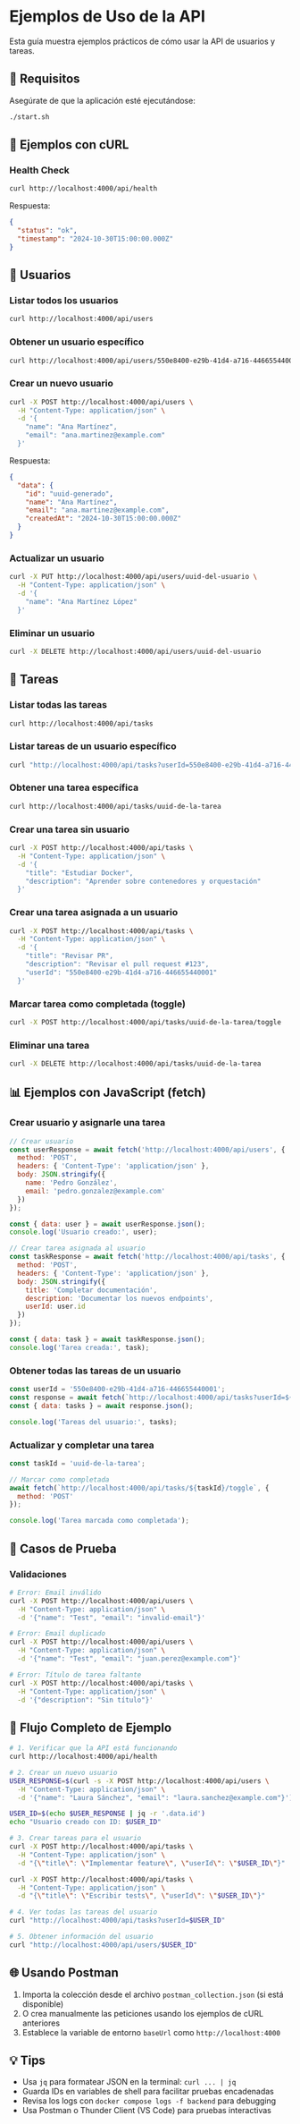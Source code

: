 # Ejemplos de Uso de la API

Esta guía muestra ejemplos prácticos de cómo usar la API de usuarios y tareas.

## 🔧 Requisitos

Asegúrate de que la aplicación esté ejecutándose:
```bash
./start.sh
```

## 📡 Ejemplos con cURL

### Health Check

```bash
curl http://localhost:4000/api/health
```

Respuesta:
```json
{
  "status": "ok",
  "timestamp": "2024-10-30T15:00:00.000Z"
}
```

## 👥 Usuarios

### Listar todos los usuarios

```bash
curl http://localhost:4000/api/users
```

### Obtener un usuario específico

```bash
curl http://localhost:4000/api/users/550e8400-e29b-41d4-a716-446655440001
```

### Crear un nuevo usuario

```bash
curl -X POST http://localhost:4000/api/users \
  -H "Content-Type: application/json" \
  -d '{
    "name": "Ana Martínez",
    "email": "ana.martinez@example.com"
  }'
```

Respuesta:
```json
{
  "data": {
    "id": "uuid-generado",
    "name": "Ana Martínez",
    "email": "ana.martinez@example.com",
    "createdAt": "2024-10-30T15:00:00.000Z"
  }
}
```

### Actualizar un usuario

```bash
curl -X PUT http://localhost:4000/api/users/uuid-del-usuario \
  -H "Content-Type: application/json" \
  -d '{
    "name": "Ana Martínez López"
  }'
```

### Eliminar un usuario

```bash
curl -X DELETE http://localhost:4000/api/users/uuid-del-usuario
```

## 📝 Tareas

### Listar todas las tareas

```bash
curl http://localhost:4000/api/tasks
```

### Listar tareas de un usuario específico

```bash
curl "http://localhost:4000/api/tasks?userId=550e8400-e29b-41d4-a716-446655440001"
```

### Obtener una tarea específica

```bash
curl http://localhost:4000/api/tasks/uuid-de-la-tarea
```

### Crear una tarea sin usuario

```bash
curl -X POST http://localhost:4000/api/tasks \
  -H "Content-Type: application/json" \
  -d '{
    "title": "Estudiar Docker",
    "description": "Aprender sobre contenedores y orquestación"
  }'
```

### Crear una tarea asignada a un usuario

```bash
curl -X POST http://localhost:4000/api/tasks \
  -H "Content-Type: application/json" \
  -d '{
    "title": "Revisar PR",
    "description": "Revisar el pull request #123",
    "userId": "550e8400-e29b-41d4-a716-446655440001"
  }'
```

### Marcar tarea como completada (toggle)

```bash
curl -X POST http://localhost:4000/api/tasks/uuid-de-la-tarea/toggle
```

### Eliminar una tarea

```bash
curl -X DELETE http://localhost:4000/api/tasks/uuid-de-la-tarea
```

## 📊 Ejemplos con JavaScript (fetch)

### Crear usuario y asignarle una tarea

```javascript
// Crear usuario
const userResponse = await fetch('http://localhost:4000/api/users', {
  method: 'POST',
  headers: { 'Content-Type': 'application/json' },
  body: JSON.stringify({
    name: 'Pedro González',
    email: 'pedro.gonzalez@example.com'
  })
});

const { data: user } = await userResponse.json();
console.log('Usuario creado:', user);

// Crear tarea asignada al usuario
const taskResponse = await fetch('http://localhost:4000/api/tasks', {
  method: 'POST',
  headers: { 'Content-Type': 'application/json' },
  body: JSON.stringify({
    title: 'Completar documentación',
    description: 'Documentar los nuevos endpoints',
    userId: user.id
  })
});

const { data: task } = await taskResponse.json();
console.log('Tarea creada:', task);
```

### Obtener todas las tareas de un usuario

```javascript
const userId = '550e8400-e29b-41d4-a716-446655440001';
const response = await fetch(`http://localhost:4000/api/tasks?userId=${userId}`);
const { data: tasks } = await response.json();

console.log('Tareas del usuario:', tasks);
```

### Actualizar y completar una tarea

```javascript
const taskId = 'uuid-de-la-tarea';

// Marcar como completada
await fetch(`http://localhost:4000/api/tasks/${taskId}/toggle`, {
  method: 'POST'
});

console.log('Tarea marcada como completada');
```

## 🧪 Casos de Prueba

### Validaciones

```bash
# Error: Email inválido
curl -X POST http://localhost:4000/api/users \
  -H "Content-Type: application/json" \
  -d '{"name": "Test", "email": "invalid-email"}'

# Error: Email duplicado
curl -X POST http://localhost:4000/api/users \
  -H "Content-Type: application/json" \
  -d '{"name": "Test", "email": "juan.perez@example.com"}'

# Error: Título de tarea faltante
curl -X POST http://localhost:4000/api/tasks \
  -H "Content-Type: application/json" \
  -d '{"description": "Sin título"}'
```

## 🔗 Flujo Completo de Ejemplo

```bash
# 1. Verificar que la API está funcionando
curl http://localhost:4000/api/health

# 2. Crear un nuevo usuario
USER_RESPONSE=$(curl -s -X POST http://localhost:4000/api/users \
  -H "Content-Type: application/json" \
  -d '{"name": "Laura Sánchez", "email": "laura.sanchez@example.com"}')

USER_ID=$(echo $USER_RESPONSE | jq -r '.data.id')
echo "Usuario creado con ID: $USER_ID"

# 3. Crear tareas para el usuario
curl -X POST http://localhost:4000/api/tasks \
  -H "Content-Type: application/json" \
  -d "{\"title\": \"Implementar feature\", \"userId\": \"$USER_ID\"}"

curl -X POST http://localhost:4000/api/tasks \
  -H "Content-Type: application/json" \
  -d "{\"title\": \"Escribir tests\", \"userId\": \"$USER_ID\"}"

# 4. Ver todas las tareas del usuario
curl "http://localhost:4000/api/tasks?userId=$USER_ID"

# 5. Obtener información del usuario
curl "http://localhost:4000/api/users/$USER_ID"
```

## 🌐 Usando Postman

1. Importa la colección desde el archivo `postman_collection.json` (si está disponible)
2. O crea manualmente las peticiones usando los ejemplos de cURL anteriores
3. Establece la variable de entorno `baseUrl` como `http://localhost:4000`

## 💡 Tips

- Usa `jq` para formatear JSON en la terminal: `curl ... | jq`
- Guarda IDs en variables de shell para facilitar pruebas encadenadas
- Revisa los logs con `docker compose logs -f backend` para debugging
- Usa Postman o Thunder Client (VS Code) para pruebas interactivas
